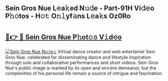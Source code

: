 ## Sein Gros Nue L𝚎a𝚔ed N𝚞𝚍e - Part-91H Vi𝚍𝚎o P𝚑𝚘tos - H𝚘𝚝 O𝚗𝚕yf𝚊ns L𝚎a𝚔s Oz0Ro

# <h2><a href="http://kf2397.oniu.top/?m=Sein+Gros+Nue">🔗👉 🔴 Sein Gros Nue P𝚑ot𝚘𝚜 V𝚒d𝚎o</a></h2>

[![Sein Gros Nue Nu𝚍e𝚜](https://i.imgur.com/0qMVB7G.gif)](http://kf2397.oniu.top/?m=Sein+Gros+Nue)
Virtual dance creator and web entertainer Sein Gros Nue, celebrated for disseminating dance and lifestyle inspiration through solo and collaborative performances and short videos. Sein Gros Nue's public image is marked by its open and sincere demeanor, but the complexities of his personal life remain a source of intrigue and fascination.  
